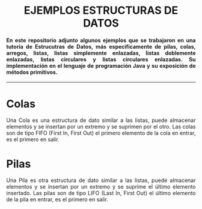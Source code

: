 <h1 align="center">EJEMPLOS ESTRUCTURAS DE DATOS</h1>

<h4 align="justify">En este repositorio adjunto algunos ejemplos que se trabajaron en una tutoria de Estrucutras de Datos, más especificamente de pilas, colas, arregos, listas, listas simplemente enlazadas, listas doblemente enlazadas, listas circulares y listas circulares enlazadas. Su implementación en el lenguaje de programación Java y su exposición de métodos primitivos.</h4>

<hr>

# Colas

<p align="justify">Una Cola es una estructura de dato similar a las listas, puede almacenar elementos y se insertan por un extremo y se suprimen por el otro. Las colas son de tipo FIFO (First In, First Out) el primero elemento de la cola en entrar, es el primero en salir.</p>

# Pilas

<p align="justify">Una Pila es otra estructura de dato similar a las listas, puede almacenar elementos y se insertan por un extremo y se suprime el último elemento insertado. Las pilas son de tipo LIFO (Last In, First Out) el último elemento de la pila en entrar, es el primero en salir.</p>
